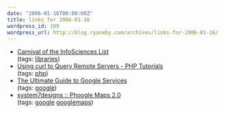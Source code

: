 ```yaml
---
date: "2006-01-16T00:00:00Z"
title: links for 2006-01-16
wordpress_id: 169
wordpress_url: http://blog.ryaneby.com/archives/links-for-2006-01-16/
---
```

<ul>
	<li>
		<div><a href="http://infosciences.pbwiki.com/FrontPage">Carnival of the InfoSciences List</a></div>
		<div>(tags: <a href="http://del.icio.us/eby/libraries">libraries</a>)</div>
	</li>
	<li>
		<div><a href="http://www.higherpass.com/php/tutorials/Using-Curl-To-Query-Remote-Servers/1/">Using curl to Query Remote Servers - PHP Tutorials</a></div>
		<div>(tags: <a href="http://del.icio.us/eby/php">php</a>)</div>
	</li>
	<li>
		<div><a href="http://www.tipmonkies.com/2005/11/17/the-penultimate-guide-to-google-services">The Ultimate Guide to Google Services</a></div>
		<div>(tags: <a href="http://del.icio.us/eby/google">google</a>)</div>
	</li>
	<li>
		<div><a href="http://www.system7designs.com/codebase">system7designs :: Phoogle Maps 2.0</a></div>
		<div>(tags: <a href="http://del.icio.us/eby/google">google</a> <a href="http://del.icio.us/eby/googlemaps">googlemaps</a>)</div>
	</li>
</ul>
